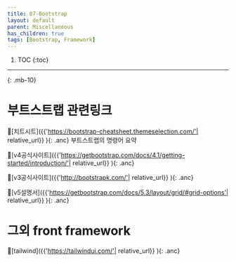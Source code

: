 ```yaml
---
title: 07-Bootstrap
layout: default
parent: Miscellaneous
has_children: true
tags: [Bootstrap, Framework]
---
```

 
 1. TOC
{:toc}


---


{: .mb-10}
 
# 부트스트랩 관련링크

🔗[치트시트]({{'https://bootstrap-cheatsheet.themeselection.com/'| relative_url}} ){: .anc}
  부트스트랩의 명령어 요약

🔗[v4공식사이트]({{'https://getbootstrap.com/docs/4.1/getting-started/introduction/'| relative_url}} ){: .anc}

🔗[v3공식사이트]({{'http://bootstrapk.com/'| relative_url}} ){: .anc}

🔗[v5설명서]({{'https://getbootstrap.com/docs/5.3/layout/grid/#grid-options'| relative_url}} ){: .anc}

 
# 그외 front framework

🔗[tailwind]({{'https://tailwindui.com/'| relative_url}} ){: .anc}

